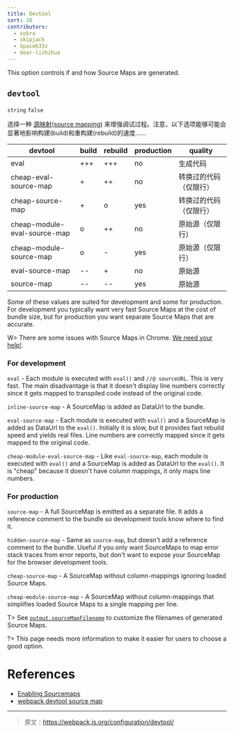 ```yaml
---
title: Devtool
sort: 10
contributors:
  - sokra
  - skipjack
  - SpaceK33z
  - dear-lizhihua
---
```


This option controls if and how Source Maps are generated.

## `devtool`

`string` `false`

选择一种 [源映射(source mapping)](http://blog.teamtreehouse.com/introduction-source-maps) 来增强调试过程。注意，以下选项能够可能会显著地影响构建(build)和重构建(rebuild)的速度……

 devtool                      | build | rebuild | production | quality
------------------------------|-------|---------|------------|--------------------------
 eval                         | +++   | +++     | no         | 生成代码
 cheap-eval-source-map        | +     | ++      | no         | 转换过的代码（仅限行）
 cheap-source-map             | +     | o       | yes        | 转换过的代码（仅限行）
 cheap-module-eval-source-map | o     | ++      | no         | 原始源（仅限行）
 cheap-module-source-map      | o     | -       | yes        | 原始源（仅限行）
 eval-source-map              | --    | +       | no         | 原始源
 source-map                   | --    | --      | yes        | 原始源

Some of these values are suited for development and some for production. For development you typically want very fast Source Maps at the cost of bundle size, but for production you want separate Source Maps that are accurate.

W> There are some issues with Source Maps in Chrome. [We need your help!](https://github.com/webpack/webpack/issues/3165).

### For development

`eval` - Each module is executed with `eval()` and `//@ sourceURL`. This is very fast. The main disadvantage is that it doesn't display line numbers correctly since it gets mapped to transpiled code instead of the original code.

`inline-source-map` - A SourceMap is added as DataUrl to the bundle.

`eval-source-map` - Each module is executed with `eval()` and a SourceMap is added as DataUrl to the `eval()`. Initially it is slow, but it provides fast rebuild speed and yields real files. Line numbers are correctly mapped since it gets mapped to the original code.

`cheap-module-eval-source-map` - Like `eval-source-map`, each module is executed with `eval()` and a SourceMap is added as DataUrl to the `eval()`. It is "cheap" because it doesn't have column mappings, it only maps line numbers.

### For production

`source-map` - A full SourceMap is emitted as a separate file. It adds a reference comment to the bundle so development tools know where to find it.

`hidden-source-map` - Same as `source-map`, but doesn't add a reference comment to the bundle. Useful if you only want SourceMaps to map error stack traces from error reports, but don't want to expose your SourceMap for the browser development tools.

`cheap-source-map` - A SourceMap without column-mappings ignoring loaded Source Maps.

`cheap-module-source-map` - A SourceMap without column-mappings that simplifies loaded Source Maps to a single mapping per line.

T> See [`output.sourceMapFilename`](/configuration/output#output-sourcemapfilename) to customize the filenames of generated Source Maps.

?> This page needs more information to make it easier for users to choose a good option.

# References

- [Enabling Sourcemaps](http://survivejs.com/webpack/developing-with-webpack/enabling-sourcemaps/)
- [webpack devtool source map](http://cheng.logdown.com/posts/2016/03/25/679045
)

***

> 原文：https://webpack.js.org/configuration/devtool/